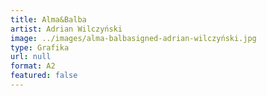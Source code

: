 ```yaml
---
title: Alma&Balba
artist: Adrian Wilczyński
image: ../images/alma-balbasigned-adrian-wilczyński.jpg
type: Grafika
url: null
format: A2
featured: false
---
```

